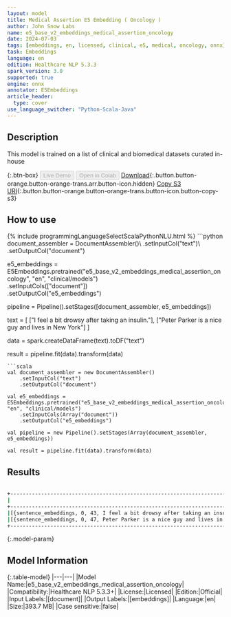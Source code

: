 ```yaml
---
layout: model
title: Medical Assertion E5 Embedding ( Oncology )
author: John Snow Labs
name: e5_base_v2_embeddings_medical_assertion_oncology
date: 2024-07-03
tags: [embeddings, en, licensed, clinical, e5, medical, oncology, onnx]
task: Embeddings
language: en
edition: Healthcare NLP 5.3.3
spark_version: 3.0
supported: true
engine: onnx
annotator: E5Embeddings
article_header:
  type: cover
use_language_switcher: "Python-Scala-Java"
---
```


## Description

This model is trained on a list of clinical and biomedical datasets curated in-house

{:.btn-box}
<button class="button button-orange" disabled>Live Demo</button>
<button class="button button-orange" disabled>Open in Colab</button>
[Download](https://s3.amazonaws.com/auxdata.johnsnowlabs.com/clinical/models/e5_base_v2_embeddings_medical_assertion_oncology_en_5.3.3_3.0_1720011788844.zip){:.button.button-orange.button-orange-trans.arr.button-icon.hidden}
[Copy S3 URI](s3://auxdata.johnsnowlabs.com/clinical/models/e5_base_v2_embeddings_medical_assertion_oncology_en_5.3.3_3.0_1720011788844.zip){:.button.button-orange.button-orange-trans.button-icon.button-copy-s3}

## How to use



<div class="tabs-box" markdown="1">
{% include programmingLanguageSelectScalaPythonNLU.html %}
```python
document_assembler = DocumentAssembler()\
    .setInputCol("text")\
    .setOutputCol("document")

e5_embeddings = E5Embeddings.pretrained("e5_base_v2_embeddings_medical_assertion_oncology", "en", "clinical/models")\
    .setInputCols(["document"])\
    .setOutputCol("e5_embeddings")

pipeline = Pipeline().setStages([document_assembler, e5_embeddings])

text = [
    ["I feel a bit drowsy after taking an insulin."],
    ["Peter Parker is a nice guy and lives in New York"]
]

data = spark.createDataFrame(text).toDF("text")

result = pipeline.fit(data).transform(data)

```
```scala
val document_assembler = new DocumentAssembler()
    .setInputCol("text")
    .setOutputCol("document")

val e5_embeddings = E5Embeddings.pretrained("e5_base_v2_embeddings_medical_assertion_oncology", "en", "clinical/models")
    .setInputCols(Array("document"))
    .setOutputCol("e5_embeddings")

val pipeline = new Pipeline().setStages(Array(document_assembler, e5_embeddings))

val result = pipeline.fit(data).transform(data)

```
</div>

## Results

```bash

+--------------------------------------------------------------------------------------------------------------------------------------------------------------------------------------------------------+
|                                                                                                                                                                                              embeddings|
+--------------------------------------------------------------------------------------------------------------------------------------------------------------------------------------------------------+
|[{sentence_embeddings, 0, 43, I feel a bit drowsy after taking an insulin., {sentence -> 0}, [0.013063217, 0.021155916, 0.047363397, 0.0150518585, -0.013764424, -0.05267421, -0.011824028, -0.011092...|
|[{sentence_embeddings, 0, 47, Peter Parker is a nice guy and lives in New York, {sentence -> 0}, [0.03685236, 0.05191949, 0.025875507, 0.04316585, 0.011442473, -0.04750773, -0.03281609, 0.012618238...|
+--------------------------------------------------------------------------------------------------------------------------------------------------------------------------------------------------------+

```

{:.model-param}
## Model Information

{:.table-model}
|---|---|
|Model Name:|e5_base_v2_embeddings_medical_assertion_oncology|
|Compatibility:|Healthcare NLP 5.3.3+|
|License:|Licensed|
|Edition:|Official|
|Input Labels:|[document]|
|Output Labels:|[embeddings]|
|Language:|en|
|Size:|393.7 MB|
|Case sensitive:|false|